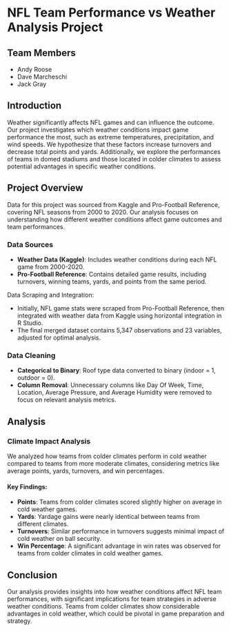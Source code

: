 # NFL Team Performance vs Weather Analysis Project

## Team Members
- Andy Roose
- Dave Marcheschi
- Jack Gray

## Introduction
Weather significantly affects NFL games and can influence the outcome. Our project investigates which weather conditions impact game performance the most, such as extreme temperatures, precipitation, and wind speeds. We hypothesize that these factors increase turnovers and decrease total points and yards. Additionally, we explore the performances of teams in domed stadiums and those located in colder climates to assess potential advantages in specific weather conditions.

## Project Overview
Data for this project was sourced from Kaggle and Pro-Football Reference, covering NFL seasons from 2000 to 2020. Our analysis focuses on understanding how different weather conditions affect game outcomes and team performances.

### Data Sources
- **Weather Data (Kaggle)**: Includes weather conditions during each NFL game from 2000-2020.
- **Pro-Football Reference**: Contains detailed game results, including turnovers, winning teams, yards, and points from the same period.

Data Scraping and Integration:
- Initially, NFL game stats were scraped from Pro-Football Reference, then integrated with weather data from Kaggle using horizontal integration in R Studio. 
- The final merged dataset contains 5,347 observations and 23 variables, adjusted for optimal analysis.

### Data Cleaning
- **Categorical to Binary**: Roof type data converted to binary (indoor = 1, outdoor = 0).
- **Column Removal**: Unnecessary columns like Day Of Week, Time, Location, Average Pressure, and Average Humidity were removed to focus on relevant analysis metrics.

## Analysis
### Climate Impact Analysis
We analyzed how teams from colder climates perform in cold weather compared to teams from more moderate climates, considering metrics like average points, yards, turnovers, and win percentages.

#### Key Findings:
- **Points**: Teams from colder climates scored slightly higher on average in cold weather games.
- **Yards**: Yardage gains were nearly identical between teams from different climates.
- **Turnovers**: Similar performance in turnovers suggests minimal impact of cold weather on ball security.
- **Win Percentage**: A significant advantage in win rates was observed for teams from colder climates in cold weather games.

## Conclusion
Our analysis provides insights into how weather conditions affect NFL team performances, with significant implications for team strategies in adverse weather conditions. Teams from colder climates show considerable advantages in cold weather, which could be pivotal in game preparation and strategy.


